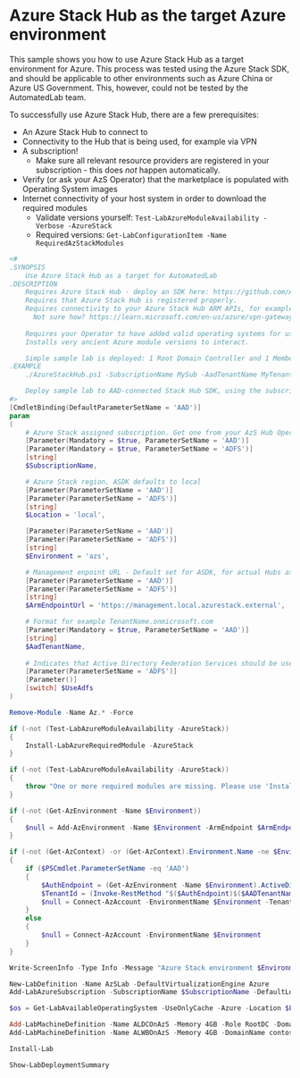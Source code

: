 # Azure Stack Hub as the target Azure environment

This sample shows you how to use Azure Stack Hub as a target environment for Azure. This process
was tested using the Azure Stack SDK, and should be applicable to other environments
such as Azure China or Azure US Government. This, however, could not be tested by the AutomatedLab
team.

To successfully use Azure Stack Hub, there are a few prerequisites:
- An Azure Stack Hub to connect to
- Connectivity to the Hub that is being used, for example via VPN
- A subscription!
  - Make sure all relevant resource providers are registered in your subscription - this does *not* happen automatically.
- Verify (or ask your AzS Operator) that the marketplace is populated with Operating System images
- Internet connectivity of your host system in order to download the required modules
  - Validate versions yourself: `Test-LabAzureModuleAvailability -Verbose -AzureStack`
  - Required versions: `Get-LabConfigurationItem -Name RequiredAzStackModules`

```powershell
<#
.SYNOPSIS
    Use Azure Stack Hub as a target for AutomatedLab
.DESCRIPTION
    Requires Azure Stack Hub - deploy an SDK here: https://github.com/Azure-Samples/Azure-Stack-Hub-Foundation-Core/tree/master/Tools/ASDKscripts
    Requires that Azure Stack Hub is registered properly.
    Requires connectivity to your Azure Stack Hub ARM APIs, for example via VPN or ExpressRoute.
      Not sure how? https://learn.microsoft.com/en-us/azure/vpn-gateway/vpn-gateway-howto-point-to-site-rm-ps
    
    Requires your Operator to have added valid operating systems for use with AutomatedLab!
    Installs very ancient Azure module versions to interact.

    Simple sample lab is deployed: 1 Root Domain Controller and 1 Member server
.EXAMPLE
    ./AzureStackHub.ps1 -SubscriptionName MySub -AadTenantName MyTenant.onmicrosoft.com

    Deploy sample lab to AAD-connected Stack Hub SDK, using the subscription called MySub
#>
[CmdletBinding(DefaultParameterSetName = 'AAD')]
param
(
    # Azure Stack assigned subscription. Get one from your AzS Hub Operator!
    [Parameter(Mandatory = $true, ParameterSetName = 'AAD')]
    [Parameter(Mandatory = $true, ParameterSetName = 'ADFS')]
    [string]
    $SubscriptionName,

    # Azure Stack region. ASDK defaults to local
    [Parameter(ParameterSetName = 'AAD')]
    [Parameter(ParameterSetName = 'ADFS')]
    [string]
    $Location = 'local',

    [Parameter(ParameterSetName = 'AAD')]
    [Parameter(ParameterSetName = 'ADFS')]
    [string]
    $Environment = 'azs',

    # Management enpoint URL - Default set for ASDK, for actual Hubs ask your vendor.
    [Parameter(ParameterSetName = 'AAD')]
    [Parameter(ParameterSetName = 'ADFS')]
    [string]
    $ArmEndpointUrl = 'https://management.local.azurestack.external',

    # Format for example TenantName.onmicrosoft.com
    [Parameter(Mandatory = $true, ParameterSetName = 'AAD')]
    [string]
    $AadTenantName,
  
    # Indicates that Active Directory Federation Services should be used instead of Azure Active Directory
    [Parameter(ParameterSetName = 'ADFS')]
    [Parameter()]
    [switch] $UseAdfs
)

Remove-Module -Name Az.* -Force

if (-not (Test-LabAzureModuleAvailability -AzureStack))
{
    Install-LabAzureRequiredModule -AzureStack
}

if (-not (Test-LabAzureModuleAvailability -AzureStack))
{
    throw "One or more required modules are missing. Please use 'Install-LabAzureRequiredModule -AzureStack' first"
}

if (-not (Get-AzEnvironment -Name $Environment))
{
    $null = Add-AzEnvironment -Name $Environment -ArmEndpoint $ArmEndpointUrl
}

if (-not (Get-AzContext) -or (Get-AzContext).Environment.Name -ne $Environment)
{
    if ($PSCmdlet.ParameterSetName -eq 'AAD')
    {
        $AuthEndpoint = (Get-AzEnvironment -Name $Environment).ActiveDirectoryAuthority
        $TenantId = (Invoke-RestMethod "$($AuthEndpoint)$($AADTenantName)/.well-known/openid-configuration").issuer.TrimEnd('/').Split('/')[-1]
        $null = Connect-AzAccount -EnvironmentName $Environment -TenantId $TenantId
    }
    else
    {
        $null = Connect-AzAccount -EnvironmentName $Environment
    }
}

Write-ScreenInfo -Type Info -Message "Azure Stack environment $Environment connected and ready to go. Deploying sample lab."

New-LabDefinition -Name AzSLab -DefaultVirtualizationEngine Azure
Add-LabAzureSubscription -SubscriptionName $SubscriptionName -DefaultLocationName $Location -Environment $Environment -AzureStack

$os = Get-LabAvailableOperatingSystem -UseOnlyCache -Azure -Location $Location | Select-Object -First 1

Add-LabMachineDefinition -Name ALDCOnAzS -Memory 4GB -Role RootDC -DomainName contoso.com -OperatingSystem $os.OperatingSystemName
Add-LabMachineDefinition -Name ALWBOnAzS -Memory 4GB -DomainName contoso.com -OperatingSystem $os.OperatingSystemName

Install-Lab

Show-LabDeploymentSummary
```
